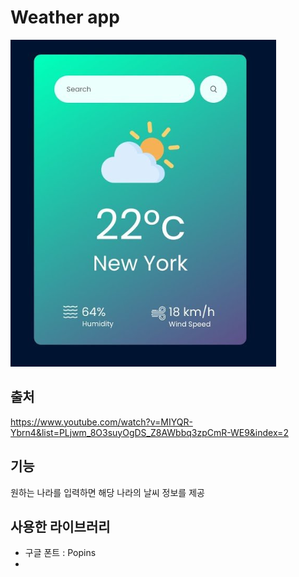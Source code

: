 # Weather app

<img src="img/main.png">

## 출처

https://www.youtube.com/watch?v=MIYQR-Ybrn4&list=PLjwm_8O3suyOgDS_Z8AWbbq3zpCmR-WE9&index=2

## 기능

원하는 나라를 입력하면 해당 나라의 날씨 정보를 제공

## 사용한 라이브러리

- 구글 폰트 : Popins
-
